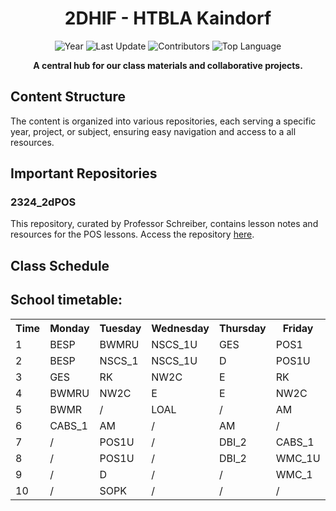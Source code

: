<h1 align="center">2DHIF - HTBLA Kaindorf</h1>
  
<div align="center">
  <img src="https://img.shields.io/badge/Year-2023/2024-blue" alt="Year">
  <img src="https://img.shields.io/badge/Last%20Update-October%206,%202023-green" alt="Last Update">
  <img src="https://img.shields.io/badge/Students-26-orange" alt="Contributors">
  <img src="https://img.shields.io/badge/Top%20Language-Java-yellow" alt="Top Language">
</div>

<p align="center"><b>A central hub for our class materials and collaborative projects.</b></p>


## Content Structure

The content is organized into various repositories, each serving a specific year, project, or subject, ensuring easy navigation and access to a all resources.


## Important Repositories

### 2324_2dPOS
This repository, curated by Professor Schreiber, contains lesson notes and resources for the POS lessons. Access the repository [here](https://github.com/2DHIF22/2324_2dPOS).

## Class Schedule

<h2>School timetable:</h2>
        <table>
            <tr>
                <th><b>Time</b></th>
                <th><b>Monday</b></th>
                <th><b>Tuesday</b></th>
                <th><b>Wednesday</b></th>
                <th><b>Thursday</b></th>
                <th><b>Friday</b></th>
            </tr>
            <tr>
                <td>1</td>
                <td>BESP</td>
                <td>BWMRU</td>
                <td>NSCS_1U</td>
                <td>GES</td>
                <td>POS1</td>
            </tr>
            <tr>
                <td>2</td>
                <td>BESP</td>
                <td>NSCS_1</td>
                <td>NSCS_1U</td>
                <td>D</td>
                <td>POS1U</td>
            </tr>
            <tr>
                <td>3</td>
                <td>GES</td>
                <td>RK</td>
                <td>NW2C</td>
                <td>E</td>
                <td>RK</td>
            </tr>
            <tr>
                <td>4</td>
                <td>BWMRU</td>
                <td>NW2C</td>
                <td>E</td>
                <td>E</td>
                <td>NW2C</td>
            </tr>
            <tr>
                <td>5</td>
                <td>BWMR</td>
                <td>/</td>
                <td>LOAL</td>
                <td>/</td>
                <td>AM</td>
            </tr>
            <tr>
                <td>6</td>
                <td>CABS_1</td>
                <td>AM</td>
                <td>/</td>
                <td>AM</td>
                <td>/</td>
            </tr>
            <tr>
                <td>7</td>
                <td>/</td>
                <td>POS1U</td>
                <td>/</td>
                <td>DBI_2</td>
                <td>CABS_1</td>
            </tr>
            <tr>
                <td>8</td>
                <td>/</td>
                <td>POS1U</td>
                <td>/</td>
                <td>DBI_2</td>
                <td>WMC_1U</td>
            </tr>
            <tr>
                <td>9</td>
                <td>/</td>
                <td>D</td>
                <td>/</td>
                <td>/</td>
                <td>WMC_1</td>
            </tr>
            <tr>
                <td>10</td>
                <td>/</td>
                <td>SOPK</td>
                <td>/</td>
                <td>/</td>
                <td>/</td>
            </tr>
        </table>
